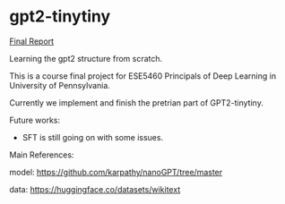# gpt2-tinytiny
[Final Report](gpt2_tinytiny.pdf)

Learning the gpt2 structure from scratch.

This is a course final project for ESE5460 Principals of Deep Learning in University of Pennsylvania.

Currently we implement and finish the pretrian part of GPT2-tinytiny.

Future works:
- SFT is still going on with some issues.

Main References: 

model: https://github.com/karpathy/nanoGPT/tree/master

data: https://huggingface.co/datasets/wikitext

